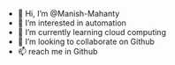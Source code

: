- 👋 Hi, I’m @Manish-Mahanty
- 👀 I’m interested in automation
- 🌱 I’m currently learning cloud computing
- 💞️ I’m looking to collaborate on Github
- 📫 reach me in Github

<!---
Manish-Mahanty/Manish-Mahanty is a ✨ special ✨ repository because its `README.md` (this file) appears on your GitHub profile.
You can click the Preview link to take a look at your changes.
--->

